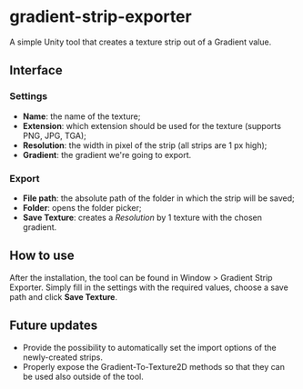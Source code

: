 # gradient-strip-exporter
A simple Unity tool that creates a texture strip out of a Gradient value.

## Interface

### Settings
- **Name**: the name of the texture;
- **Extension**: which extension should be used for the texture (supports PNG, JPG, TGA);
- **Resolution**: the width in pixel of the strip (all strips are 1 px high);
- **Gradient**: the gradient we're going to export.

### Export
- **File path**: the absolute path of the folder in which the strip will be saved;
- **Folder**: opens the folder picker;
- **Save Texture**: creates a *Resolution* by 1 texture with the chosen gradient.

## How to use
After the installation, the tool can be found in Window > Gradient Strip Exporter.
Simply fill in the settings with the required values, choose a save path and click **Save Texture**.

## Future updates
- Provide the possibility to automatically set the import options of the newly-created strips.
- Properly expose the Gradient-To-Texture2D methods so that they can be used also outside of the tool.
